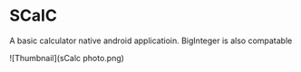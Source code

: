 # SCalC
A basic calculator native android applicatioin.
BigInteger is also compatable

![Thumbnail](sCalc photo.png)

